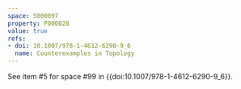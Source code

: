 ```yaml
---
space: S000097
property: P000028
value: true
refs:
- doi: 10.1007/978-1-4612-6290-9_6
  name: Counterexamples in Topology
---
```


See item #5 for space #99 in {{doi:10.1007/978-1-4612-6290-9_6}}.
